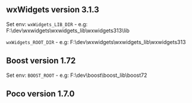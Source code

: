 ## wxWidgets version 3.1.3

Set env:
`wxWidgets_LIB_DIR` - e.g: F:\dev\wxwidgets\wxwidgets_lib\wxwidgets313\lib

`wxWidgets_ROOT_DIR` - e.g: F:\dev\wxwidgets\wxwidgets_lib\wxwidgets313

## Boost version 1.72
Set env:
`BOOST_ROOT` - e.g: F:\dev\boost\boost_lib\boost72

## Poco version 1.7.0
